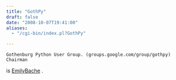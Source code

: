 ```yaml
---
title: "GothPy"
draft: false
date: "2008-10-07T19:41:00"
aliases:
  - "/cgi-bin/index.pl?GothPy"

---
```

    Gothenburg Python User Group. (groups.google.com/group/gothpy) Chairman
is [EmilyBache](/people/EmilyBache) .
